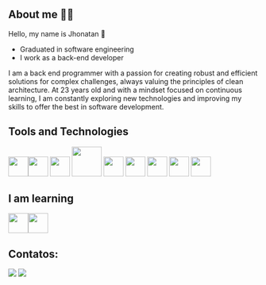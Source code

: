 ## About me 👨‍💻

Hello, my name is Jhonatan 👋

* Graduated in software engineering
* I work as a back-end developer

I am a back end programmer with a passion for creating robust and efficient solutions for complex challenges, always valuing the principles of clean architecture. At 23 years old and with a mindset focused on continuous learning, I am constantly exploring new technologies and improving my skills to offer the best in software development.

## Tools and Technologies

<img loading="lazy" src="https://cdn.jsdelivr.net/gh/devicons/devicon/icons/git/git-original.svg" width="40" height="40"/><img loading="lazy" src="https://cdn.jsdelivr.net/gh/devicons/devicon@latest/icons/postgresql/postgresql-original.svg" width="40" height="40"/>
<img loading="lazy" src="https://cdn.jsdelivr.net/gh/devicons/devicon@latest/icons/apachekafka/apachekafka-original-wordmark.svg" width="40" height="40" />
<img loading="lazy" src="https://cdn.jsdelivr.net/gh/devicons/devicon@latest/icons/java/java-original.svg" width="60" height="60" />
<img loading="lazy" src="https://cdn.jsdelivr.net/gh/devicons/devicon@latest/icons/quarkus/quarkus-original.svg" width="40" height="40" />
<img loading="lazy" src="https://cdn.jsdelivr.net/gh/devicons/devicon@latest/icons/hibernate/hibernate-original-wordmark.svg" width="40" height="40" />
<img loading="lazy" src="https://cdn.jsdelivr.net/gh/devicons/devicon@latest/icons/spring/spring-original.svg" width="40" height="40" />
<img loading="lazy" src="https://cdn.jsdelivr.net/gh/devicons/devicon@latest/icons/gitlab/gitlab-original.svg" width="40" height="40" />
<img loading="lazy" src="https://cdn.jsdelivr.net/gh/devicons/devicon@latest/icons/swagger/swagger-original.svg" width="40" height="40" />


## I am learning

<img loading="lazy" src="https://cdn.jsdelivr.net/gh/devicons/devicon@latest/icons/kotlin/kotlin-plain-wordmark.svg" width="40" height="40"/><img loading="lazy" src="https://cdn.jsdelivr.net/gh/devicons/devicon/icons/linux/linux-original.svg" width="40" height="40"/>

## Contatos:

<a href = "jhonatandossantos.dev@gmail.com"><img loading="lazy" src="https://img.shields.io/badge/Gmail-D14836?style=for-the-badge&logo=gmail&logoColor=white" target="_blank"></a>
<a href="https://www.linkedin.com/in/jhonatanwesterhofen" target="_blank"><img loading="lazy" src="https://img.shields.io/badge/-LinkedIn-%230077B5?style=for-the-badge&logo=linkedin&logoColor=white" target="_blank"></a>   
</div>

